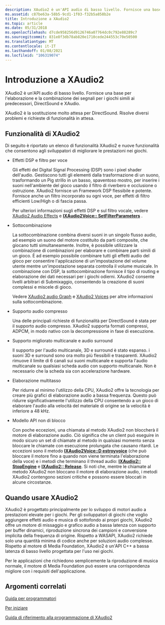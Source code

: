 ```yaml
---
description: XAudio2 è un'API audio di basso livello. Fornisce una base per l'elaborazione e la combinazione dei segnali per i giochi simili ai predecessori, DirectSound e XAudio.
ms.assetid: c87be63a-58b5-9cd1-1f03-f32b5a858b2e
title: Introduzione a XAudio2
ms.topic: article
ms.date: 05/31/2018
ms.openlocfilehash: d7cde958256d9126746a07764dc0c792e88289c7
ms.sourcegitcommit: 831e8f3db78ab820e1710cede244553c70e50500
ms.translationtype: MT
ms.contentlocale: it-IT
ms.lasthandoff: 01/08/2021
ms.locfileid: "106319074"
---
```

# <a name="xaudio2-introduction"></a>Introduzione a XAudio2

XAudio2 è un'API audio di basso livello. Fornisce una base per l'elaborazione e la combinazione dei segnali per i giochi simili ai predecessori, DirectSound e XAudio.

XAudio2 è la sostituzione molto attesa per DirectSound. Risolve diversi problemi e richieste di funzionalità in attesa.

## <a name="xaudio2-features"></a>Funzionalità di XAudio2

Di seguito è riportato un elenco di funzionalità XAudio2 e nuove funzionalità che consentono agli sviluppatori di migliorare le prestazioni nei giochi.

-   Effetti DSP e filtro per voce

    Gli effetti del Digital Signal Processing (DSP) sono i pixel shader dell'audio. Gestiscono tutti gli elementi dalla trasformazione di un suono, trasformando un Pig strillo in un basso, spaventoso mostro, per inserire i suoni nell'ambiente del gioco usando il filtro di riverbero e occlusione o ostruzione. XAudio2 fornisce un Framework DSP flessibile e potente. Fornisce anche un filtro incorporato su ogni voce, per effetti di filtro efficienti Low/High o di fascia passa.

    Per ulteriori informazioni sugli effetti DSP e sul filtro vocale, vedere [XAudio2 Audio Effects](xaudio2-audio-effects.md) e [**IXAudio2Voice:: SetFilterParameters**](/windows/win32/api/xaudio2/nf-xaudio2-ixaudio2voice-setfilterparameters) .

-   Sottocombinazione

    La sottocombinazione combina diversi suoni in un singolo flusso audio, ad esempio un suono del motore costituito da parti composite, che giocano tutti simultaneamente. Inoltre, è possibile utilizzare la combinazione di combinazioni per elaborare e combinare parti simili di un gioco. È ad esempio possibile combinare tutti gli effetti audio del gioco per consentire l'applicazione di un'impostazione del volume utente mentre un'impostazione separata controlla il volume musicale. In combinazione con DSP, la sottocombinazione fornisce il tipo di routing e elaborazione dei dati necessari per i giochi odierni. XAudio2 consente livelli arbitrari di Submixaggio, consentendo la creazione di suoni complessi e miscele di gioco.

    Vedere [XAudio2 audio Graph](xaudio2-audio-graph.md) e [XAudio2 Voices](xaudio2-voices.md) per altre informazioni sulla sottocombinazione.

-   Supporto audio compresso

    Una delle principali richieste di funzionalità per DirectSound è stata per il supporto audio compresso. XAudio2 supporta formati compressi, ADPCM, in modo nativo con la decompressione in fase di esecuzione.

-   Supporto migliorato multicanale e audio surround

    Il supporto per l'audio multicanale, 3D e surround è stato espanso. i suoni 3D e surround sono ora molto più flessibili e trasparenti. XAudio2 rimuove il limite di 6 canali sui suoni multicanale e supporta l'audio multicanale su qualsiasi scheda audio con supporto multicanale. Non è necessario che la scheda sia con accelerazione hardware.

-   Elaborazione multitasso

    Per ridurre al minimo l'utilizzo della CPU, XAudio2 offre la tecnologia per creare più grafici di elaborazione audio a bassa frequenza. Questo può ridurre significativamente l'utilizzo della CPU consentendo a un gioco di elaborare l'audio alla velocità del materiale di origine se la velocità è inferiore a 48 kHz.

-   Modello API non di blocco

    Con poche eccezioni, una chiamata al metodo XAudio2 non bloccherà il motore di elaborazione audio. Ciò significa che un client può eseguire in modo sicuro un set di chiamate al metodo in qualsiasi momento senza bloccare le chiamate con esecuzione prolungata che causano ritardi. Le eccezioni sono il metodo [**IXAudio2Voice::D estroyvoice**](/windows/win32/api/xaudio2/nf-xaudio2-ixaudio2voice-destroyvoice) (che può bloccare il motore fino a quando non viene terminata l'elaborazione della voce) e i metodi che terminano il thread audio: [**IXAudio2:: StopEngine**](/windows/win32/api/xaudio2/nf-xaudio2-ixaudio2-stopengine) e [**IXAudio2:: Release**](/windows/win32/api/xaudio2/nf-xaudio2-ixaudio2-release). Si noti che, mentre le chiamate al metodo XAudio2 non bloccano il motore di elaborazione audio, i metodi XAudio2 contengono sezioni critiche e possono essere bloccati in alcune circostanze.

## <a name="when-to-use-xaudio2"></a>Quando usare XAudio2

XAudio2 è progettato principalmente per lo sviluppo di motori audio a prestazioni elevate per i giochi. Per gli sviluppatori di giochi che voglio aggiungere effetti audio e musica di sottofondo ai propri giochi, XAudio2 offre un motore di missaggio e grafico audio a bassa latenza con supporto per buffer dinamici, riproduzione sincrona dei campioni e conversione implicita della frequenza di origine. Rispetto a WASAPI, XAudio2 richiede solo una quantità minima di codice anche per soluzioni audio complesse. Rispetto al motore di Media Foundation, XAudio2 è un'API C++ a bassa latenza di basso livello progettata per l'uso nei giochi.

Per le applicazioni che richiedono semplicemente la riproduzione di musica normale, il motore di Media Foundation può essere una corrispondenza migliore con i requisiti dell'applicazione.

## <a name="related-topics"></a>Argomenti correlati

<dl> <dt>

[Guida per programmatori](programming-guide.md)
</dt> <dt>

[Per iniziare](getting-started.md)
</dt> <dt>

[Guida di riferimento alla programmazione di XAudio2](programming-reference.md)
</dt> </dl>

 

 
